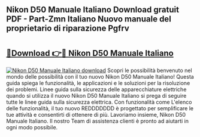 ## Nikon D50 Manuale Italiano Download gratuit PDF - Part-Zmn Italiano Nuovo manuale del proprietario di riparazione Pgfrv

# <h2><a href="http://dfbry1.blite.top/?on=Nikon+D50+Manuale+Italiano">🔗Download 👉🔴 Nikon D50 Manuale Italiano</a></h2>

[![Nikon D50 Manuale Italiano download](https://i.imgur.com/lujVjoI.png)](http://dfbry1.blite.top/?on=Nikon+D50+Manuale+Italiano)
Scopri le possibilità benvenuto nel mondo delle possibilità con il tuo nuovo Nikon D50 Manuale Italiano! Questa guida spiega le funzionalità, le applicazioni e le soluzioni per la risoluzione dei problemi. Linee guida sulla sicurezza delle apparecchiature elettriche quando si utilizza il nuovo Nikon D50 Manuale Italiano si prega di seguire tutte le linee guida sulla sicurezza elettrica. Con funzionalità come L'elenco delle funzionalità, il tuo nuovo REDDDDDDD è progettato per semplificare le tue attività e consentirti di ottenere di più. Lavoriamo insieme, Nikon D50 Manuale Italiano. Il nostro Team di assistenza clienti è pronto ad aiutarti in ogni modo possibile.
